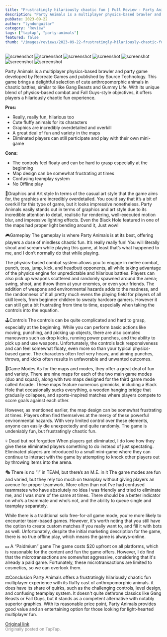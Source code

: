 ```yaml
---
title: "Frustratingly hilariously chaotic fun | Full Review - Party Animals"
description: "Party Animals is a multiplayer physics-based brawler and party game developed by Recreate Games and published by Source Technology. This game brings a delightful selection of cute anthropomorphic animals in chaotic battles, similar to like Gang Beasts and Gummy Life. With its unique blend of physics-based combat and Fall Guys-style objectives, it offers players a hilariously chaotic fun experience."
pubDate: 2023-09-22
author: "lyndonguitar"
category: "Review"
tags: ["taptap", "party-animals"]
featured: false
thumb: "/images/reviews/2023-09-22-frustratingly-hilariously-chaotic-fun--full-review---party-animals-0.avif"
---
```


<div class="gallery">
  <img src="/images/reviews/2023-09-22-frustratingly-hilariously-chaotic-fun--full-review---party-animals-0.avif" alt="screenshot" />
  <img src="/images/reviews/2023-09-22-frustratingly-hilariously-chaotic-fun--full-review---party-animals-1.avif" alt="screenshot" />
  <img src="/images/reviews/2023-09-22-frustratingly-hilariously-chaotic-fun--full-review---party-animals-2.avif" alt="screenshot" />
  <img src="/images/reviews/2023-09-22-frustratingly-hilariously-chaotic-fun--full-review---party-animals-3.avif" alt="screenshot" />
  <img src="/images/reviews/2023-09-22-frustratingly-hilariously-chaotic-fun--full-review---party-animals-4.avif" alt="screenshot" />
  <img src="/images/reviews/2023-09-22-frustratingly-hilariously-chaotic-fun--full-review---party-animals-5.avif" alt="screenshot" />
  <img src="/images/reviews/2023-09-22-frustratingly-hilariously-chaotic-fun--full-review---party-animals-6.avif" alt="screenshot" />
</div>

Party Animals is a multiplayer physics-based brawler and party game developed by Recreate Games and published by Source Technology. This game brings a delightful selection of cute anthropomorphic animals in chaotic battles, similar to like Gang Beasts and Gummy Life. With its unique blend of physics-based combat and Fall Guys-style objectives, it offers players a hilariously chaotic fun experience.


**Pros:**
- Really, really fun, hilarious too
- Cute fluffy animals for its characters
- Graphics are incredibly overdetailed and overkill
- A great deal of fun and variety in the maps
- Eliminated players can still participate and play with their own mini-game


**Cons:**
- The controls feel floaty and can be hard to grasp especially at the beginning
- Map design can be somewhat frustrating at times
- Confusing teamplay system
- No Offline play


🎨Graphics and Art style
In terms of the casual art style that the game aims for, the graphics are incredibly overdetailed. You could say that it’s a bit of overkill for this type of game, but it looks impressive nonetheless. Party Animals easily stands out in terms of graphics and art style due to its incredible attention to detail, realistic fur rendering, well-executed motion blur, and impressive lighting effects. Even the Black Hole featured in one of the maps had proper light bending around it, Just wow!

🎮Gameplay
The gameplay is where Party Animals is at its best, offering players a dose of mindless chaotic fun. It’s really really fun! You will literally shout and scream while playing this game, at least that’s what happened to me, and I don’t normally do that while playing.

The physics-based combat system allows you to engage in melee combat, punch, toss, jump, kick, and headbutt opponents, all while taking advantage of the physics engine for unpredictable and hilarious battles. Players can also pick up weapons scattered and randomly spawned around the arena; swing, shoot, and throw them at your enemies, or even your friends. The addition of weapons and environmental hazards adds to the madness, and the randomness of it all pretty much evens the playing field for players of all skill levels, from beginner children to sweaty hardcore gamers. However it can still get a bit frustrating from time to time, especially when taking the controls into the equation.

🕹Controls
The controls can be quite complicated and hard to grasp, especially at the beginning. While you can perform basic actions like moving, punching, and picking up objects, there are also complex maneuvers such as drop kicks, running power punches, and the ability to pick up and use weapons. Unfortunately, the controls lack responsiveness and can feel somewhat floaty, even more so than your typical physics-based game. The characters often feel very heavy, and aiming punches, throws, and kicks often results in unfavorable and unwanted outcomes.

📜Game Modes
As for the maps and modes, they offer a great deal of fun and variety. There are nine maps for each of the two main game modes (duo and squad), along with two maps designed for the third game mode called Arcade. These maps feature numerous gimmicks, including a Black Hole that occasionally sucks everything, a wooden hanging bridge that gradually collapses, and sports-inspired matches where players compete to score goals against each other.

However, as mentioned earlier, the map design can be somewhat frustrating at times. Players often find themselves at the mercy of these powerful environmental hazards. With very limited control over these elements, anyone can easily die unexpectedly and quite randomly. The game is undeniably fun, but frustratingly chaotic fun.

💀 Dead but not forgotten
When players get eliminated, I do love how they give these eliminated players something to do instead of just spectating. Eliminated players are introduced to a small mini-game where they can continue to interact with the game by attempting to knock other players out by throwing items into the arena.

🎭 There is no ”I” in TEAM, but there’s an M.E. in it
The game modes are fun and varied, but they rely too much on teamplay without giving players an avenue for proper teamwork. More often than not I’ve had confused teammates who have absolutely no idea I was friendly and tried to eliminate me, and I was more of the same at times. There should be a better indicator on who’s a teammate and who’s not, and the ability to queue single and teamplay separately.

While there is a traditional solo free-for-all game mode, you're more likely to encounter team-based games. However, it's worth noting that you still have the option to create custom matches if you really want to, and fill it with bots as well. Unfortunately, despite the initial marketing description for the game, there is no true offline play, which means the game is always-online.

💵 A “Paidmium” game
The game costs $20 upfront on all platforms, which is reasonable for the content and fun the game offers. However, I do find that the microtransactions are somewhat aggressive, considering that it's already a paid game. Fortunately, these microtransactions are limited to cosmetics, so we can overlook them.

⚖️Conclusion
Party Animals offers a frustratingly hilariously chaotic fun multiplayer experience with its fluffy cast of anthropomorphic animals. it does have its share of quirks, such as the challenging controls, level design, and confusing teamplay system. It doesn't quite dethrone classics like Gang Beasts or Fall Guys, but it stands as a competent alternative with notably superior graphics.  With its reasonable price point, Party Animals provides good value and an entertaining option for those looking for light-hearted multiplayer fun.

[Original link](https://www.taptap.io/post/6332935)<br><span style="font-size: 0.95em; color: #888;">Originally posted on TapTap.</span>

